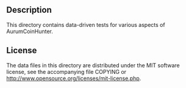Description
------------

This directory contains data-driven tests for various aspects of AurumCoinHunter.

License
--------

The data files in this directory are distributed under the MIT software
license, see the accompanying file COPYING or
http://www.opensource.org/licenses/mit-license.php.

